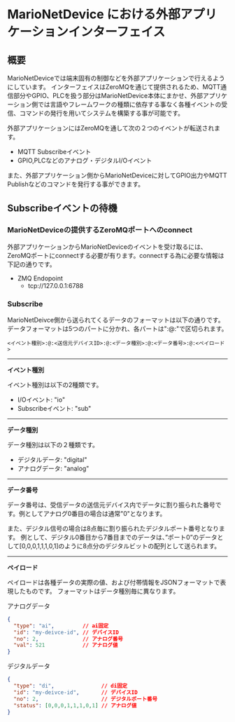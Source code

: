 # MarioNetDevice における外部アプリケーションインターフェイス

## 概要

MarioNetDeviceでは端末固有の制御などを外部アプリケーションで行えるようにしています。
インターフェイスはZeroMQを通じて提供されるため、MQTT通信部分やGPIO、PLCを扱う部分はMarioNetDevice本体にまかせ、外部アプリケーション側では言語やフレームワークの種類に依存する事なく各種イベントの受信、コマンドの発行を用いてシステムを構築する事が可能です。

外部アプリケーションにはZeroMQを通して次の２つのイベントが転送されます。

* MQTT Subscribeイベント
* GPIO,PLCなどのアナログ・デジタルI/Oイベント

また、外部アプリケーション側からMarioNetDeviceに対してGPIO出力やMQTT Publishなどのコマンドを発行する事ができます。

## Subscribeイベントの待機

### MarioNetDeviceの提供するZeroMQポートへのconnect

外部アプリケーションからMarioNetDeviceのイベントを受け取るには、ZeroMQポートにconnectする必要が有ります。connectする為に必要な情報は下記の通りです。

* ZMQ Endopoint
    * tcp://127.0.0.1:6788

### Subscribe

MarioNetDeivce側から送られてくるデータのフォーマットは以下の通りです。
データフォーマットは5つのパートに分かれ、各パートは":@:"で区切られます。

```
<イベント種別>:@:<送信元デバイスID>:@:<データ種別>:@:<データ番号>:@:<ペイロード>
```

**********************************************

**イベント種別**

イベント種別は以下の2種類です。

* I/Oイベント: "io"
* Subscribeイベント: "sub"

**********************************************

**データ種別**

データ種別は以下の２種類です。

* デジタルデータ: "digital"
* アナログデータ: "analog"

**********************************************

**データ番号**

データ番号は、受信データの送信元デバイス内でデータに割り振られた番号です。例としてアナログ0番目の場合は通常"0"となります。

また、デジタル信号の場合は8点毎に割り振られたデジタルポート番号となります。
例として、デジタル0番目から7番目までのデータは、”ポート0”のデータとして[0,0,0,1,1,1,0,1]のように8点分のデジタルビットの配列として送られます。

**********************************************

**ペイロード**

ペイロードは各種データの実際の値、および付帯情報をJSONフォーマットで表現したものです。
フォーマットはデータ種別毎に異なります。

アナログデータ
```json
{
  "type": "ai",         // ai固定
  "id": "my-deivce-id", // デバイスID
  "no": 2,              // アナログ番号
  "val": 521            // アナログ値
}
```

デジタルデータ
```json
{
  "type": "di",               // di固定
  "id": "my-deivce-id",       // デバイスID
  "no": 2,                    // デジタルポート番号
  "status": [0,0,0,1,1,1,0,1] // アナログ値
}
```
